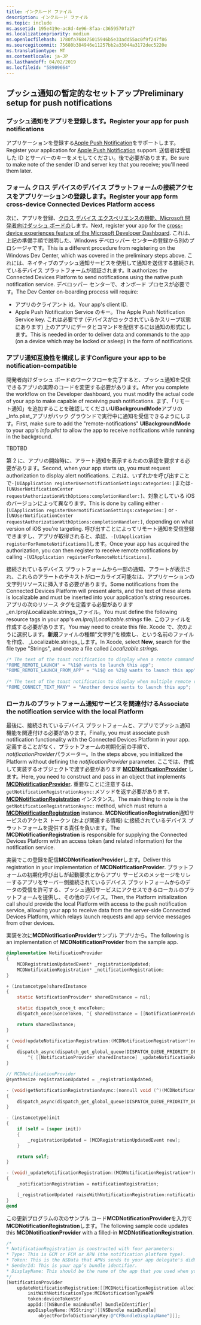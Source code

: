 ```yaml
---
title: インクルード ファイル
description: インクルード ファイル
ms.topic: include
ms.assetid: 195e419e-ac8d-4e96-8faa-c3659570fa27
ms.localizationpriority: medium
ms.openlocfilehash: 1780fa768475015946b5e33add55ac0f9f247f86
ms.sourcegitcommit: 75680b384946e11257bb2a33044a3172dec5220e
ms.translationtype: MT
ms.contentlocale: ja-JP
ms.lasthandoff: 04/02/2019
ms.locfileid: "58909664"
---
```

## <a name="preliminary-setup-for-push-notifications"></a><span data-ttu-id="1ea8c-103">プッシュ通知の暫定的なセットアップ</span><span class="sxs-lookup"><span data-stu-id="1ea8c-103">Preliminary setup for push notifications</span></span>

### <a name="register-your-app-for-push-notifications"></a><span data-ttu-id="1ea8c-104">プッシュ通知をアプリを登録します。</span><span class="sxs-lookup"><span data-stu-id="1ea8c-104">Register your app for push notifications</span></span>

<span data-ttu-id="1ea8c-105">アプリケーションを登録する[Apple Push Notification](https://developer.apple.com/notifications/)をサポートします。</span><span class="sxs-lookup"><span data-stu-id="1ea8c-105">Register your application for [Apple Push Notification](https://developer.apple.com/notifications/) support.</span></span> <span data-ttu-id="1ea8c-106">送信者は受信した ID とサーバーのキーをメモしてください。後で必要があります。</span><span class="sxs-lookup"><span data-stu-id="1ea8c-106">Be sure to make note of the sender ID and server key that you receive; you'll need them later.</span></span> 

### <a name="register-your-app-form-cross-device-connected-devices-platform-access"></a><span data-ttu-id="1ea8c-107">フォーム クロス デバイスのデバイス プラットフォームの接続アクセスをアプリケーションの登録します。</span><span class="sxs-lookup"><span data-stu-id="1ea8c-107">Register your app form cross-device Connected Devices Platform access</span></span>

<span data-ttu-id="1ea8c-108">次に、アプリを登録、[クロス デバイス エクスペリエンスの機能、Microsoft 開発者向けダッシュ ボードの](https://developer.microsoft.com/dashboard/crossplatform/web)します。</span><span class="sxs-lookup"><span data-stu-id="1ea8c-108">Next, register your app for the [cross-device experiences feature of the Microsoft Developer Dashboard](https://developer.microsoft.com/dashboard/crossplatform/web).</span></span> <span data-ttu-id="1ea8c-109">これは、上記の準備手順で説明した、Windows デベロッパー センターの登録から別のプロシージャです。</span><span class="sxs-lookup"><span data-stu-id="1ea8c-109">This is a different procedure from registering on the Windows Dev Center, which was covered in the preliminary steps above.</span></span> <span data-ttu-id="1ea8c-110">これには、ネイティブのプッシュ通知サービスを使用して通知を送信する接続されているデバイス プラットフォームが認証されます。</span><span class="sxs-lookup"><span data-stu-id="1ea8c-110">It authorizes the Connected Devices Platform to send notifications using the native push notification service.</span></span> <span data-ttu-id="1ea8c-111">デベロッパー センターで、オンボード プロセスが必要です。</span><span class="sxs-lookup"><span data-stu-id="1ea8c-111">The Dev Center on-boarding process will require:</span></span>
* <span data-ttu-id="1ea8c-112">アプリのクライアント id。</span><span class="sxs-lookup"><span data-stu-id="1ea8c-112">Your app's client ID.</span></span>
* <span data-ttu-id="1ea8c-113">Apple Push Notification Service のキー。</span><span class="sxs-lookup"><span data-stu-id="1ea8c-113">The Apple Push Notification Service key.</span></span> <span data-ttu-id="1ea8c-114">これは必要です (デバイスがロックされているかスリープ状態にあります) 上のアプリにデータとコマンドを配信するには通知の形式にします。</span><span class="sxs-lookup"><span data-stu-id="1ea8c-114">This is needed in order to deliver data and commands to the app (on a device which may be locked or asleep) in the form of notifications.</span></span> 

### <a name="configure-your-app-to-be-notification-compatible"></a><span data-ttu-id="1ea8c-115">アプリ通知互換性を構成します</span><span class="sxs-lookup"><span data-stu-id="1ea8c-115">Configure your app to be notification-compatible</span></span>

<span data-ttu-id="1ea8c-116">開発者向けダッシュ ボードのワークフローを完了すると、プッシュ通知を受信できるアプリの実際のコードを変更する必要があります。</span><span class="sxs-lookup"><span data-stu-id="1ea8c-116">After you complete the workflow on the Developer dashboard, you must modify the actual code of your app to make capable of receiving push notifications.</span></span> <span data-ttu-id="1ea8c-117">まず、「リモート通知」を追加することを確認してください**UIBackgroundMode**アプリの_Info.plist_アプリがバック グラウンドで実行中に通知を受信できるようにします。</span><span class="sxs-lookup"><span data-stu-id="1ea8c-117">First, make sure to add the "remote-notifications" **UIBackgroundMode** to your app's _Info.plist_ to allow the app to receive notifications while running in the background.</span></span> 

<span data-ttu-id="1ea8c-118">TBD</span><span class="sxs-lookup"><span data-stu-id="1ea8c-118">TBD</span></span>

<span data-ttu-id="1ea8c-119">第 2 に、アプリの開始時に、アラート通知を表示するための承認を要求する必要があります。</span><span class="sxs-lookup"><span data-stu-id="1ea8c-119">Second, when your app starts up, you must request authorization to display alert notifications.</span></span> <span data-ttu-id="1ea8c-120">これは、いずれかを呼び出すことで`-[UIApplication registerUsernotificationSettings:categories:]`または`-[UNUserNotificationCenter requestAuthorizationWithOptions:completionHandler:]`、対象としている iOS のバージョンによって異なります。</span><span class="sxs-lookup"><span data-stu-id="1ea8c-120">This is done by calling either `-[UIApplication registerUsernotificationSettings:categories:]` or `-[UNUserNotificationCenter requestAuthorizationWithOptions:completionHandler:]`, depending on what version of iOS you're targeting.</span></span> <span data-ttu-id="1ea8c-121">呼び出すことによってリモート通知を受信登録できますし、アプリが取得されると、承認、`-[UIApplication registerForRemoteNotifications]`します。</span><span class="sxs-lookup"><span data-stu-id="1ea8c-121">Once your app has acquired the authorization, you can then register to receive remote notifications by calling `-[UIApplication registerForRemoteNotifications]`.</span></span> 

<span data-ttu-id="1ea8c-122">接続されているデバイス プラットフォームから一部の通知、アラートが表示され、これらのアラートのテキストがローカライズ可能なは、アプリケーションの文字列リソースに挿入する必要があります。</span><span class="sxs-lookup"><span data-stu-id="1ea8c-122">Some notifications from the Connected Devices Platform will present alerts, and the text of these alerts is localizable and must be inserted into your application's string resources.</span></span> <span data-ttu-id="1ea8c-123">アプリの次のリソース タグを定義する必要があります_en.lproj\Localizable.strings_ファイル。</span><span class="sxs-lookup"><span data-stu-id="1ea8c-123">You must define the following resource tags in your app's _en.lproj\Localizable.strings_ file.</span></span> <span data-ttu-id="1ea8c-124">このファイルを作成する必要があります。</span><span class="sxs-lookup"><span data-stu-id="1ea8c-124">You may need to create this file.</span></span> <span data-ttu-id="1ea8c-125">Xcode で、次のように選択します。**新規**ファイルの種類"文字列"を検索し、という名前のファイルを作成、 _Localizable.strings_します。</span><span class="sxs-lookup"><span data-stu-id="1ea8c-125">In Xcode, select **New**, search for the file type "Strings", and create a file called _Localizable.strings_.</span></span>

```ObjectiveC
/* The text of the toast notification to display when a remote command is received */ 
"ROME_REMOTE_LAUNCH" = "%1$@ wants to launch this app"; 
"ROME_REMOTE_LAUNCH_FROM_APP" = "%1$@ on %2$@ wants to launch this app"; 
 
/* The text of the toast notification to display when multiple remote commands are received simultaneously */ 
"ROME_CONNECT_TEXT_MANY" = "Another device wants to launch this app"; 
```

### <a name="associate-the-notification-service-with-the-local-platform"></a><span data-ttu-id="1ea8c-126">ローカルのプラットフォーム通知サービスを関連付ける</span><span class="sxs-lookup"><span data-stu-id="1ea8c-126">Associate the notification service with the local Platform</span></span>

<span data-ttu-id="1ea8c-127">最後に、接続されているデバイス プラットフォームと、アプリでプッシュ通知機能を関連付ける必要があります。</span><span class="sxs-lookup"><span data-stu-id="1ea8c-127">Finally, you must associate push notification functionality with the Connected Devices Platform in your app.</span></span> <span data-ttu-id="1ea8c-128">定義することがなく、プラットフォームの初期化前の手順で、 *notificationProvider*パラメーター。</span><span class="sxs-lookup"><span data-stu-id="1ea8c-128">In the steps above, you initialized the Platform without defining the *notificationProvider* parameter.</span></span> <span data-ttu-id="1ea8c-129">ここでは、作成して実装するオブジェクトで渡す必要があります **[MCDNotificationProvider](../../objectivec-api/core/MCDNotificationProvider.md)** します。</span><span class="sxs-lookup"><span data-stu-id="1ea8c-129">Here, you need to construct and pass in an object that implements **[MCDNotificationProvider](../../objectivec-api/core/MCDNotificationProvider.md)**.</span></span> <span data-ttu-id="1ea8c-130">重要なことに注意するは、`getNotificationRegistrationAsync:`メソッドを返す必要があります、 **[MCDNotificationRegistration](../../objectivec-api/core/MCDNotificationRegistration.md)** インスタンス。</span><span class="sxs-lookup"><span data-stu-id="1ea8c-130">The main thing to note is the `getNotificationRegistrationAsync:` method, which must return a **[MCDNotificationRegistration](../../objectivec-api/core/MCDNotificationRegistration.md)** instance.</span></span> <span data-ttu-id="1ea8c-131">**MCDNotificationRegistration**通知サービスのアクセス トークン (および関連する情報) に接続されているデバイス プラットフォームを提供する責任を負います。</span><span class="sxs-lookup"><span data-stu-id="1ea8c-131">The **MCDNotificationRegistration** is responsible for supplying the Connected Devices Platform with an access token (and related information) for the notification service.</span></span>

<span data-ttu-id="1ea8c-132">実装でこの登録を配信**MCDNotificationProvider**します。</span><span class="sxs-lookup"><span data-stu-id="1ea8c-132">Deliver this registration in your implementation of **MCDNotificationProvider**.</span></span> <span data-ttu-id="1ea8c-133">プラットフォームの初期化呼び出しが起動要求とからアプリ サービスのメッセージをリレーするアプリをサーバー側接続されているデバイス プラットフォームからのデータの受信を許可する、プッシュ通知サービスにアクセスできるローカルのプラットフォームを提供し、その他のデバイス。</span><span class="sxs-lookup"><span data-stu-id="1ea8c-133">Then, the Platform initialization call should provide the local Platform with access to the push notification service, allowing your app to receive data from the server-side Connected Devices Platform, which relays launch requests and app service messages from other devices.</span></span> 

<span data-ttu-id="1ea8c-134">実装を次に**MCDNotificationProvider**サンプル アプリから。</span><span class="sxs-lookup"><span data-stu-id="1ea8c-134">The following is an implementation of **MCDNotificationProvider** from the sample app.</span></span>

```ObjectiveC
@implementation NotificationProvider
{
    MCDRegistrationUpdatedEvent* _registrationUpdated;
    MCDNotificationRegistration* _notificationRegistration;
}

+ (instancetype)sharedInstance
{
    static NotificationProvider* sharedInstance = nil;

    static dispatch_once_t onceToken;
    dispatch_once(&onceToken, ^{ sharedInstance = [[NotificationProvider alloc] init]; });

    return sharedInstance;
}

+ (void)updateNotificationRegistration:(MCDNotificationRegistration*)notificationRegistration
{
    dispatch_async(dispatch_get_global_queue(DISPATCH_QUEUE_PRIORITY_DEFAULT, 0),
        ^{ [[NotificationProvider sharedInstance] _updateNotificationRegistration:notificationRegistration]; });
}

// MCDNotificationProvider
@synthesize registrationUpdated = _registrationUpdated;

- (void)getNotificationRegistrationAsync:(nonnull void (^)(MCDNotificationRegistration* _Nullable, NSError* _Nullable))completionBlock
{
    dispatch_async(dispatch_get_global_queue(DISPATCH_QUEUE_PRIORITY_DEFAULT, 0), ^{ completionBlock(_notificationRegistration, nil); });
}

- (instancetype)init
{
    if (self = [super init])
    {
        _registrationUpdated = [MCDRegistrationUpdatedEvent new];
    }

    return self;
}

- (void)_updateNotificationRegistration:(MCDNotificationRegistration*)notificationRegistration
{
    _notificationRegistration = notificationRegistration;

    [_registrationUpdated raiseWithNotificationRegistration:notificationRegistration];
}
@end
```

<span data-ttu-id="1ea8c-135">この更新プログラムの次のサンプル コード**MCDNotificationProvider**を入力で**MCDNotificationRegistration**します。</span><span class="sxs-lookup"><span data-stu-id="1ea8c-135">The following sample code updates this **MCDNotificationProvider** with a filled-in **MCDNotificationRegistration**.</span></span>

```ObjectiveC
/*
* NotificationRegistration is constructed with four parameters:
* Type: This is GCM or FCM or APN (the notification platform type).
* Token: This is the NSData that APNs sends to your app delegate's didRegisterForRemoteNotificationsWithDeviceToken: method. You must convert the NSData into a string by hex-encoding it.
* SenderId: This is your app’s bundle identifier. 
* DisplayName: This should be the name of the app that you used when you registered it on the Microsoft dev portal. 
*/
[NotificationProvider
    updateNotificationRegistration:[[MCDNotificationRegistration alloc]
        initWithNotificationType:MCDNotificationTypeAPN
        token:deviceTokenStr
        appId:[[NSBundle mainBundle] bundleIdentifier]
        appDisplayName:(NSString*)[[NSBundle mainBundle]
            objectForInfoDictionaryKey:@"CFBundleDisplayName"]]];
```

